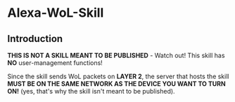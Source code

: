 # Alexa-WoL-Skill
## Introduction
**THIS IS NOT A SKILL MEANT TO BE PUBLISHED** - Watch out! This skill has **NO** user-management functions!

Since the skill sends WoL packets on **LAYER 2**, the server that hosts the skill **MUST BE ON THE SAME NETWORK AS THE DEVICE YOU WANT TO TURN ON!** (yes, that's why the skill isn't meant to be published).
